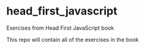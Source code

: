 # head_first_javascript
Exercises from Head First JavaScript book

This repo will contain all of the exercises in the book
